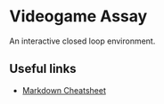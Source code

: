 # Videogame Assay

An interactive closed loop environment.

## Useful links

- [Markdown Cheatsheet](https://github.com/adam-p/markdown-here/wiki/Markdown-Cheatsheet)
